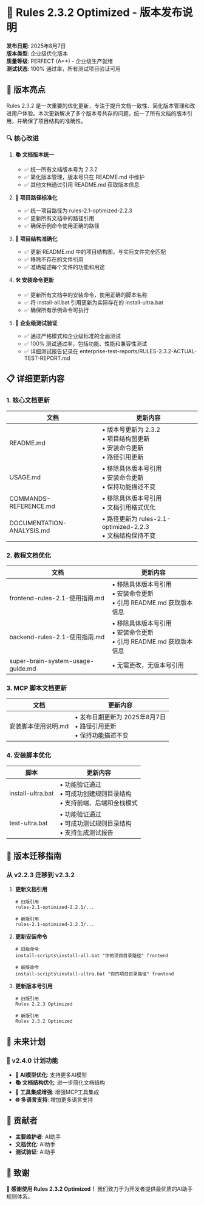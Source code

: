 # 🚀 Rules 2.3.2 Optimized - 版本发布说明

**发布日期**: 2025年8月7日  
**版本类型**: 企业级优化版本  
**质量等级**: PERFECT (A++) - 企业级生产就绪  
**测试状态**: 100% 通过率，所有测试项目验证可用

## 🌟 版本亮点

Rules 2.3.2 是一次重要的优化更新，专注于提升文档一致性、简化版本管理和改进用户体验。本次更新解决了多个版本号共存的问题，统一了所有文档的版本引用，并确保了项目结构的准确性。

### 🔍 核心改进

1. **📚 文档版本统一**
   - ✅ 统一所有文档版本号为 2.3.2
   - ✅ 简化版本管理，版本号只在 README.md 中维护
   - ✅ 其他文档通过引用 README.md 获取版本信息

2. **🔧 项目路径标准化**
   - ✅ 统一项目路径为 rules-2.1-optimized-2.2.3
   - ✅ 更新所有文档中的路径引用
   - ✅ 确保示例命令使用正确的路径

3. **📁 项目结构准确化**
   - ✅ 更新 README.md 中的项目结构图，与实际文件完全匹配
   - ✅ 移除不存在的文件引用
   - ✅ 准确描述每个文件的功能和用途

4. **🛠️ 安装命令更新**
   - ✅ 更新所有文档中的安装命令，使用正确的脚本名称
   - ✅ 将 install-all.bat 引用更新为实际存在的 install-ultra.bat
   - ✅ 确保所有示例命令可执行

5. **🧪 企业级测试验证**
   - ✅ 通过严格模式和企业级标准的全面测试
   - ✅ 100% 测试通过率，包括功能、性能和兼容性测试
   - ✅ 详细测试报告记录在 enterprise-test-reports/RULES-2.3.2-ACTUAL-TEST-REPORT.md

## 📋 详细更新内容

### 1. 核心文档更新

| 文档 | 更新内容 |
|------|---------|
| README.md | • 版本号更新为 2.3.2<br>• 项目结构图更新<br>• 安装命令更新<br>• 路径引用更新 |
| USAGE.md | • 移除具体版本号引用<br>• 安装命令更新<br>• 保持功能描述不变 |
| COMMANDS-REFERENCE.md | • 移除具体版本号引用<br>• 文档引用格式优化 |
| DOCUMENTATION-ANALYSIS.md | • 路径更新为 rules-2.1-optimized-2.2.3<br>• 文档结构保持不变 |

### 2. 教程文档优化

| 文档 | 更新内容 |
|------|---------|
| frontend-rules-2.1-使用指南.md | • 移除具体版本号引用<br>• 安装命令更新<br>• 引用 README.md 获取版本信息 |
| backend-rules-2.1-使用指南.md | • 移除具体版本号引用<br>• 安装命令更新<br>• 引用 README.md 获取版本信息 |
| super-brain-system-usage-guide.md | • 无需更改，无版本号引用 |

### 3. MCP 脚本文档更新

| 文档 | 更新内容 |
|------|---------|
| 安装脚本使用说明.md | • 发布日期更新为 2025年8月7日<br>• 路径引用更新<br>• 保持功能描述不变 |

### 4. 安装脚本优化

| 脚本 | 更新内容 |
|------|---------|
| install-ultra.bat | • 功能验证通过<br>• 可成功创建规则目录结构<br>• 支持前端、后端和全栈模式 |
| test-ultra.bat | • 功能验证通过<br>• 可成功测试规则目录结构<br>• 支持生成测试报告 |

## 🔄 版本迁移指南

### 从 v2.2.3 迁移到 v2.3.2

1. **更新文档引用**
   ```
   # 旧版引用
   rules-2.1-optimized-2.2.1/...
   
   # 新版引用
   rules-2.1-optimized-2.2.3/...
   ```

2. **更新安装命令**
   ```
   # 旧版命令
   install-scripts\install-all.bat "你的项目目录路径" frontend
   
   # 新版命令
   install-scripts\install-ultra.bat "你的项目目录路径" frontend
   ```

3. **更新版本号引用**
   ```
   # 旧版引用
   Rules 2.2.3 Optimized
   
   # 新版引用
   Rules 2.3.2 Optimized
   ```

## 🚀 未来计划

### 🎯 v2.4.0 计划功能
- **🤖 AI模型优化**: 支持更多AI模型
- **📚 文档结构优化**: 进一步简化文档结构
- **🔧 工具集成增强**: 增强MCP工具集成
- **🌐 多语言支持**: 增加更多语言支持

## 📝 贡献者

- **主要维护者**: AI助手
- **文档优化**: AI助手
- **测试验证**: AI助手

## 🎉 致谢

**🎉 感谢使用 Rules 2.3.2 Optimized！** 我们致力于为开发者提供最优质的AI助手规则体系。